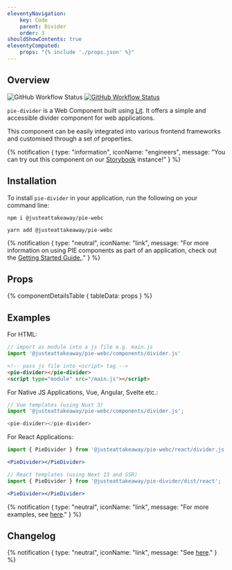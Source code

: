 ```yaml
---
eleventyNavigation:
    key: Code
    parent: Divider
    order: 3
shouldShowContents: true
eleventyComputed:
    props: "{% include './props.json' %}"
---
```


## Overview

<p>
  <a href="https://www.npmjs.com/@justeattakeaway/pie-divider" style="text-decoration: none">
    <img alt="GitHub Workflow Status" src="https://img.shields.io/npm/v/@justeattakeaway/pie-divider.svg?label=pie-divider">
  </a>

  <a href="https://www.npmjs.com/package/@justeattakeaway/pie-webc">
    <img alt="GitHub Workflow Status" src="https://img.shields.io/npm/v/@justeattakeaway/pie-webc.svg?label=pie-webc">
  </a>
</p>

`pie-divider` is a Web Component built using [Lit](https://lit.dev/). It offers a simple and accessible divider component for web applications.

This component can be easily integrated into various frontend frameworks and customised through a set of properties.

{% notification {
  type: "information",
  iconName: "engineers",
  message: "You can try out this component on our [Storybook](https://webc.pie.design/?path=/docs/divider) instance!"
} %}

## Installation

To install `pie-divider` in your application, run the following on your command line:

```shell
npm i @justeattakeaway/pie-webc
```

```shell
yarn add @justeattakeaway/pie-webc
```

{% notification {
  type: "neutral",
  iconName: "link",
  message: "For more information on using PIE components as part of an application, check out the [Getting Started Guide.](https://github.com/justeattakeaway/pie/wiki/Getting-started-with-PIE-Web-Components)."
} %}

## Props

{% componentDetailsTable {
  tableData: props
} %}

## Examples

For HTML:

```js
// import as module into a js file e.g. main.js
import '@justeattakeaway/pie-webc/components/divider.js'
```

```html
<!-- pass js file into <script> tag -->
<pie-divider></pie-divider>
<script type="module" src="/main.js"></script>
```

For Native JS Applications, Vue, Angular, Svelte etc.:

```js
// Vue templates (using Nuxt 3)
import '@justeattakeaway/pie-webc/components/divider.js';

<pie-divider></pie-divider>
```

For React Applications:

```jsx
import { PieDivider } from '@justeattakeaway/pie-webc/react/divider.js';

<PieDivider></PieDivider>
```

```jsx
// React templates (using Next 13 and SSR)
import { PieDivider } from '@justeattakeaway/pie-divider/dist/react';

<PieDivider></PieDivider>
```

{% notification {
  type: "neutral",
  iconName: "link",
  message: "For more examples, see [here](https://github.com/justeattakeaway/pie-aperture/tree/main)."
} %}


## Changelog

{% notification {
  type: "neutral",
  iconName: "link",
  message: "See [here](https://github.com/justeattakeaway/pie/blob/main/packages/components/pie-divider/CHANGELOG.md)."
} %}
